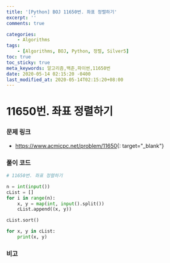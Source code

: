 ```yaml
---
title: '[Python] BOJ 11650번. 좌표 정렬하기'
excerpt: ''
comments: true

categories:
    - Algorithms
tags:
    - [Algorithms, BOJ, Python, 정렬, Silver5]
toc: true
toc_sticky: true
meta_keywords: 알고리즘,백준,파이썬,11650번
date: 2020-05-14 02:15:20 -0400
last_modified_at: 2020-05-14T02:15:20+08:00
---
```


# 11650번. 좌표 정렬하기

### 문제 링크

-   <https://www.acmicpc.net/problem/11650>{: target="\_blank"}

### 풀이 코드

```python
# 11650번. 좌표 정렬하기

n = int(input())
cList = []
for i in range(n):
    x, y = map(int, input().split())
    cList.append((x, y))

cList.sort()

for x, y in cList:
    print(x, y)
```

### 비고
